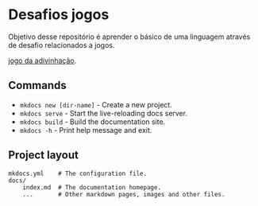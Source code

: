 # Desafios jogos

Objetivo desse repositório é aprender o básico de uma linguagem através de desafio relacionados a jogos.

[jogo da adivinhação](https://jonatasoli.github.io/new-code-challenges/divination-game).

## Commands

* `mkdocs new [dir-name]` - Create a new project.
* `mkdocs serve` - Start the live-reloading docs server.
* `mkdocs build` - Build the documentation site.
* `mkdocs -h` - Print help message and exit.

## Project layout

    mkdocs.yml    # The configuration file.
    docs/
        index.md  # The documentation homepage.
        ...       # Other markdown pages, images and other files.

